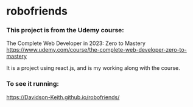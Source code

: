 # robofriends

### This project is from the Udemy course: <br>
The Complete Web Developer in 2023: Zero to Mastery <br>
https://www.udemy.com/course/the-complete-web-developer-zero-to-mastery

It is a project using react.js, and is my working along with the course.

### To see it running:<br>
https://Davidson-Keith.github.io/robofriends/